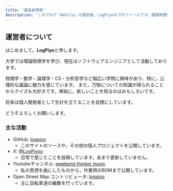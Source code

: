 ```yaml
---
title: '運営者情報'
description: 'このブログ「Wekilo」の運営者、LogPiyoのプロフィールです。理論物理学とソフトウェアエンジニアリングのバックグラウンドについて紹介します。'
---
```


## 運営者について

はじめまして。**LogPiyo**と申します。

大学では理論物理学を学び、現在はソフトウェアエンジニアとして活動しております。

物理学・数学・論理学・CS・分析哲学など幅広い学問に興味があり、特に，公理的な議論に魅力を感じています。
また，万物についての知識が得られることからクイズも大好きです。単純に，新しいことを知るのはおもしろいです。

将来は個人開発者として生計を立てることを目標にしています。

どうぞよろしくお願いします。

### 主な活動
- GitHub: [logpiyo](https://github.com/logpiyo)
  - このサイトのソースや，その他の個人プロジェクトを公開しています。
- X: [@LogPiyoo](https://twitter.com/LogPiyoo)
  - 日常で感じたことを投稿しています。あまり更新していません。
- Youtubeチャンネル: [weekend-thinker music](https://www.youtube.com/@weekend-thinkermusic)
  - 私の思想を曲にしたものから，作業用のBGMまで公開しています。
- Open Street Map コントリビュータ: [logpiyo](https://www.openstreetmap.org/user/logpiyo)
  - 主に自転車道の編集を行っています。
